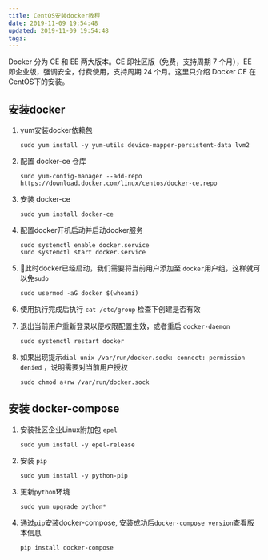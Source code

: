 ```yaml
---
title: CentOS安装docker教程
date: 2019-11-09 19:54:48
updated: 2019-11-09 19:54:48
tags:
---
```


Docker 分为 CE 和 EE 两大版本。CE 即社区版（免费，支持周期 7 个月），EE 即企业版，强调安全，付费使用，支持周期 24 个月。这里只介绍 Docker CE 在 CentOS下的安装。

<!-- more -->


## 安装docker

1. yum安装docker依赖包
    ```shell
    sudo yum install -y yum-utils device-mapper-persistent-data lvm2
    ```

2. 配置 docker-ce 仓库
    ```shell
    sudo yum-config-manager --add-repo https://download.docker.com/linux/centos/docker-ce.repo
    ```
3. 安装 docker-ce
   ```shell
   sudo yum install docker-ce
   ```

4. 配置docker开机启动并启动docker服务
    ```shell
    sudo systemctl enable docker.service
    sudo systemctl start docker.service
    ```

5. 此时docker已经启动，我们需要将当前用户添加至 `docker`用户组，这样就可以免`sudo`
    ```shell
    sudo usermod -aG docker $(whoami)
    ```

6. 使用执行完成后执行 `cat /etc/group` 检查下创建是否有效

7. 退出当前用户重新登录以便权限配置生效，或者重启 `docker-daemon`

    ```shell
    sudo systemctl restart docker
    ```

8. 如果出现提示`dial unix /var/run/docker.sock: connect: permission denied` ，说明需要对当前用户授权

    ```shell
    sudo chmod a+rw /var/run/docker.sock
    ```

## 安装 docker-compose

1. 安装社区企业Linux附加包 `epel`
   ```shell
   sudo yum install -y epel-release 
   ```

2. 安装 `pip`
   ```shell
   sudo yum install -y python-pip
   ```
4. 更新`python`环境
   ```shell
   sudo yum upgrade python*
   ```

5. 通过`pip`安装docker-compose, 安装成功后`docker-compose version`查看版本信息
   ```
   pip install docker-compose
   ```




